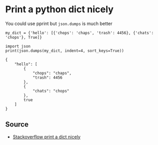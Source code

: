 # Print a python dict nicely

You could use pprint but `json.dumps` is much better

    my_dict = {'hello': [{'chops': 'chaps', 'trash': 4456}, {'chats': 'chops'}, True]}
    
    import json
    print(json.dumps(my_dict, indent=4, sort_keys=True))  
    
    {
        "hello": [
            {
                "chops": "chaps",
                "trash": 4456
            },
            {
                "chats": "chops"
            },
            true
        ]
    }

## Source

* [Stackoverflow print a dict nicely](https://stackoverflow.com/questions/44689546/how-to-print-out-a-dictionary-nicely-in-python)
